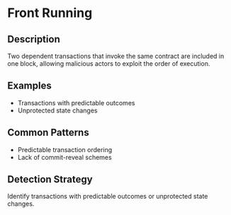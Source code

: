 # Front Running

## Description
Two dependent transactions that invoke the same contract are included in one block, allowing malicious actors to exploit the order of execution.

## Examples
- Transactions with predictable outcomes
- Unprotected state changes

## Common Patterns
- Predictable transaction ordering
- Lack of commit-reveal schemes

## Detection Strategy
Identify transactions with predictable outcomes or unprotected state changes.

